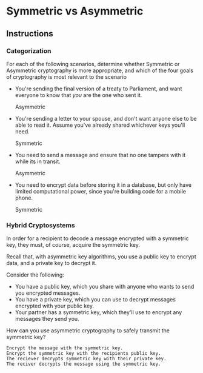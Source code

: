 # Symmetric vs Asymmetric

## Instructions

### Categorization

For each of the following scenarios, determine whether Symmetric or Asymmetric cryptography is more appropriate, and which of the four goals of cryptography is most relevant to the scenario

- You're sending the final version of a treaty to Parliament, and want everyone to know that _you_ are the one who sent it.

    Asymmetric 

- You're sending a letter to your spouse, and don't want anyone else to be able to read it. Assume you've already shared whichever keys you'll need.

    Symmetric 

- You need to send a message and ensure that no one tampers with it while its in transit.

    Asymmetric 

- You need to encrypt data before storing it in a database, but only have limited computational power, since you're building code for a mobile phone.

    Symmetric 

### Hybrid Cryptosystems

In order for a recipient to decode a message encrypted with a symmetric key, they must, of course, acquire the symmetric key. 

Recall that, with asymmetric key algorithms, you use a public key to encrypt data, and a private key to decrypt it.

Consider the following:
- You have a public key, which you share with anyone who wants to send you encrypted messages.
- You have a private key, which you can use to decrypt messages encrypted with your public key.
- Your partner has a symmetric key, which they'll use to encrypt any messages they send you.

How can you use asymmetric cryptography to safely transmit the symmetric key?

    Encrypt the message with the symmetric key. 
    Encrypt the symmetric key with the recipients public key. 
    The reciever decrypts symmetric key with their private key. 
    The reciver decrypts the message using the symmetric key. 
